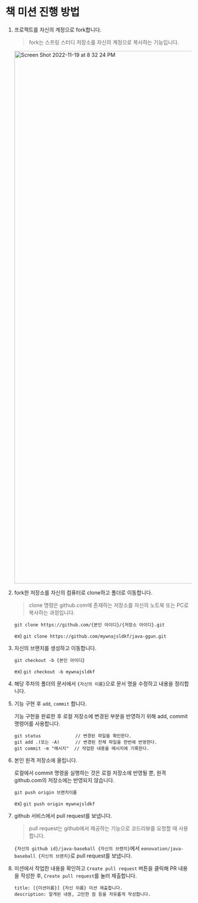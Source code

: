 # 책 미션 진행 방법

1. 프로젝트를 자신의 계정으로 fork합니다.
   > fork는 스프링 스터디 저장소를 자신의 계정으로 복사하는 기능입니다.

   <img width="1439" alt="Screen Shot 2022-11-19 at 8 32 24 PM" src="https://user-images.githubusercontent.com/47661695/202848677-164cf284-e38a-434b-9e7d-572060233f4c.png">


2. fork한 저장소를 자신의 컴퓨터로 clone하고 폴더로 이동합니다.
   > clone 명령은 github.com에 존재하는 저장소를 자신의 노트북 또는 PC로 복사하는 과정입니다.
    ```
   git clone https://github.com/{본인 아이디}/{저장소 아이디}.git
   ```
   ex) `git clone https://github.com/mywnajsldkf/java-ggun.git`


3. 자신의 브랜치를 생성하고 이동합니다.
    ```
   git checkout -b {본인 아이디}
   ```
   ex) `git checkout -b mywnajsldkf`


4. 해당 주차의 폴더의 문서에서 `{자신의 이름}`으로 문서 명을 수정하고 내용을 정리합니다. 


5. 기능 구현 후 `add`, `commit` 합니다.

   기능 구현을 완료한 후 로컬 저장소에 변경된 부분을 반영하기 위해 add, commit 명령어를 사용합니다.
    ```
   git status             // 변경된 파일을 확인한다.
   git add .(또는 -A)      // 변경된 전체 파일을 한번에 반영한다.
   git commit -m "메시지"  // 작업한 내용을 메시지에 기록한다.
   ```


6. 본인 원격 저장소에 올립니다.

   로컬에서 commit 명령을 실행하는 것은 로컬 저장소에 반영될 뿐, 원격 github.com의 저장소에는 반영되지 않습니다.
    ```
   git push origin 브랜치이름
   ```
   ex) `git push origin mywnajsldkf`


7. github 서비스에서 pull request를 보냅니다.
   > pull request는 github에서 제공하는 기능으로 코드리뷰를 요청할 때 사용합니다.

   `{자신의 github id}/java-baseball {자신의 브랜치}`에서 `eonovation/java-baseball {자신의 브랜치}`로 pull request를 보냅니다.


8. 미션에서 작업한 내용을 확인하고 `Create pull request` 버튼을 클릭해 PR 내용을 작성한 후, `Create pull request`를 눌러 제출합니다.
    ```
   title: [{미션이름}] {자신 이름} 미션 제출합니다.
   description: 알게된 내용, 고민한 점 등을 자유롭게 작성합니다.
   ```